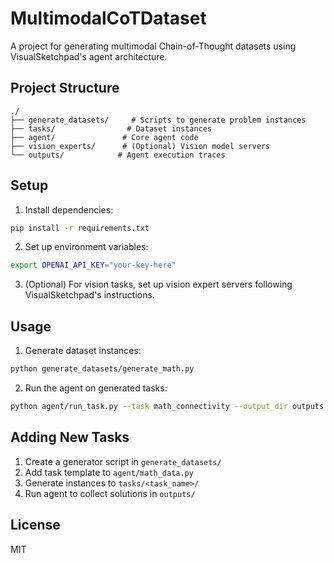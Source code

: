 # MultimodalCoTDataset

A project for generating multimodal Chain-of-Thought datasets using VisualSketchpad's agent architecture.

## Project Structure

```
./
├── generate_datasets/     # Scripts to generate problem instances
├── tasks/                # Dataset instances
├── agent/               # Core agent code
├── vision_experts/      # (Optional) Vision model servers
└── outputs/            # Agent execution traces
```

## Setup

1. Install dependencies:
```bash
pip install -r requirements.txt
```

2. Set up environment variables:
```bash
export OPENAI_API_KEY="your-key-here"
```

3. (Optional) For vision tasks, set up vision expert servers following VisualSketchpad's instructions.

## Usage

1. Generate dataset instances:
```bash
python generate_datasets/generate_math.py
```

2. Run the agent on generated tasks:
```bash
python agent/run_task.py --task math_connectivity --output_dir outputs
```

## Adding New Tasks

1. Create a generator script in `generate_datasets/`
2. Add task template to `agent/math_data.py`
3. Generate instances to `tasks/<task_name>/`
4. Run agent to collect solutions in `outputs/`

## License

MIT